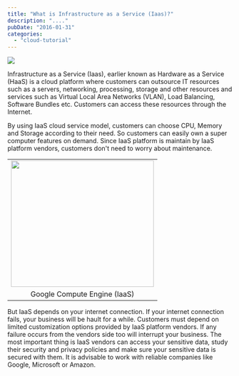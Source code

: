 ```yaml
---
title: "What is Infrastructure as a Service (Iaas)?"
description: "...."
pubDate: "2016-01-31"
categories: 
  - "cloud-tutorial"
---
```


[![](/images/Infrastructure%2Bas%2Ba%2BService%2B%2528Iaas%2529.jpg)](http://3.bp.blogspot.com/-fPsTo3eLy6A/Vq45-9RzzWI/AAAAAAAACsA/B-1vtEQnldg/s1600/Infrastructure%2Bas%2Ba%2BService%2B%2528Iaas%2529.jpg)

  

Infrastructure as a Service (Iaas), earlier known as Hardware as a Service (HaaS) is a cloud platform where customers can outsource IT resources such as a servers, networking, processing, storage and other resources and services such as Virtual Local Area Networks (VLAN), Load Balancing, Software Bundles etc. Customers can access these resources through the Internet.

  

By using IaaS cloud service model, customers can choose CPU, Memory and Storage according to their need. So customers can easily own a super computer features on demand. Since IaaS platform is maintain by IaaS platform vendors, customers don't need to worry about maintenance.  
  

<table align="center" cellpadding="0" cellspacing="0" style="margin-left: auto; margin-right: auto; text-align: center;"><tbody><tr><td style="text-align: center;"><a href="http://3.bp.blogspot.com/-mtjBezimRCc/VrI83w5VkfI/AAAAAAAACtg/AHz6lUATSWs/s1600/Google_Compute_Engine_logo.png" style="margin-left: auto; margin-right: auto;"><img border="0" height="284" src="images/Google_Compute_Engine_logo.png" width="320"></a></td></tr><tr><td style="text-align: center;">Google Compute Engine (IaaS)</td></tr></tbody></table>

  

  

But IaaS depends on your internet connection. If your internet connection fails, your business will be hault for a while. Customers must depend on limited customization options provided by IaaS platform vendors. If any failure occurs from the vendors side too will interrupt your business. The most important thing is IaaS vendors can access your sensitive data, study their security and privacy policies and make sure your sensitive data is secured with them. It is advisable to work with reliable companies like Google, Microsoft or Amazon.
